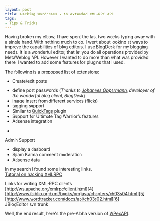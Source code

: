 ```yaml
---
layout: post
title: Hacking Wordpress - An extended XML-RPC API
tags:
- Tips & Tricks
---
```


Having broken my elbow, I have spent the last two weeks typing away with a single hand. With nothing much to do, I went about looking at ways to improve the capabilities of blog editors. I use BlogDesk for my blogging needs. It is a wonderful editor, that let you do all operations provided by MetaWeblog API. However I wanted to do more than what was provided there. I wanted to add some features for plugins that I used.

The following is a propopsed list of extensions:

* Create/edit posts  
- define post passwords (_Thanks to [Johannes Oppermann][0], developer of the wonderful blog client, BlogDesk_[)][0]  
- image insert from different services (flickr)  
- tagging support  
- Similar to [QuickTags][1] plugin  
- Support for [Ultimate Tag Warrior's ][2] features  
- Adsense integration
* 
Admin Support  
- display a dasboard  
- Spam Karma comment moderation  
- Adsense data

In my search I found some interesting links.  
[Tutorial on hacking XMLRPC][3]

Links for writing XML-RPC clients  
[http://ws.apache.org/xmlrpc/client.html][4]  
[http://www.ibiblio.org/xml/books/xmljava/chapters/ch03s04.html][5]  
[http://www.wordtracker.com/docs/api/ch03s02.html][6]  
[JBlogEditor svn trunk][7]

Well, the end result, here's the pre-Alpha version of [WPexAPI][8].


[0]: http://www.blogdesk.org/en/index.htm
[1]: http://redalt.com/wiki/Comment+Quicktags
[2]: http://www.neato.co.nz/ultimate-tag-warrior/
[3]: http://blog.circlesixdesign.com/2006/10/01/hacking-xmlrpc-wordpress-and-textmate/
[4]: http://ws.apache.org/xmlrpc/client.html
[5]: http://www.ibiblio.org/xml/books/xmljava/chapters/ch03s04.html
[6]: http://www.wordtracker.com/docs/api/ch03s02.html
[7]: http://jblogeditor.svn.sourceforge.net/viewvc/jblogeditor/trunk/main/src/com/chimshaw/jblogeditor/metaweblog/MetaWeblogBlog.java?revision=4&view=markup
[8]: http://shvelmur.com/downloads/code/WPexAPI/xmlrpc.php.txt
